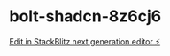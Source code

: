 # bolt-shadcn-8z6cj6

[Edit in StackBlitz next generation editor ⚡️](https://stackblitz.com/~/github.com/SORARDI/bolt-shadcn-8z6cj6)